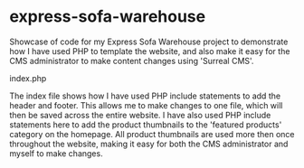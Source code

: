 express-sofa-warehouse
======================

Showcase of code for my Express Sofa Warehouse project to demonstrate how I have used PHP to template the website,
and also make it easy for the CMS administrator to make content changes using 'Surreal CMS'.

index.php

The index file shows how I have used PHP include statements to add the header and footer. This allows me to make changes 
to one file, which will then be saved across the entire website.
I have also used PHP include statements here to add the product thumbnails to the 'featured products' category on the
homepage. 
All product thumbnails are used more then once throughout the website, making it easy for both the CMS administrator
and myself to make changes.

